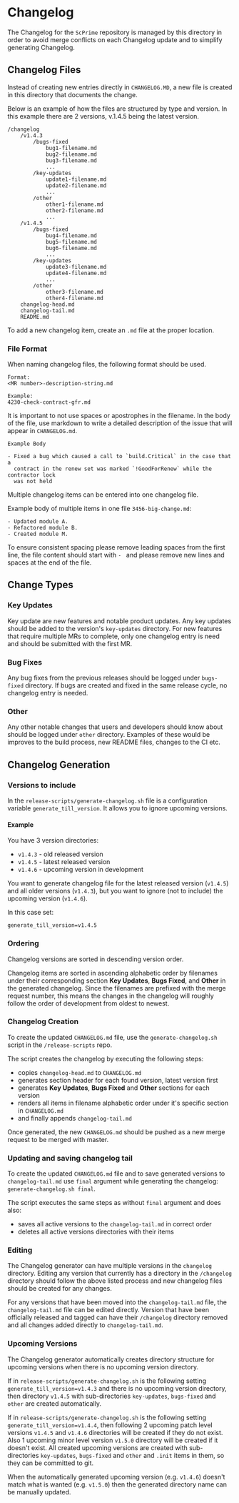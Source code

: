 # Changelog
The Changelog for the `ScPrime` repository is managed by this directory in order to
avoid merge conflicts on each Changelog update and to simplify generating
Changelog.

## Changelog Files
Instead of creating new entries directly in `CHANGELOG.MD`, a new file is
created in this directory that documents the change.

Below is an example of how the files are structured by type and version. In this
example there are 2 versions, v.1.4.5 being the latest version.

    /changelog
        /v1.4.3
            /bugs-fixed
                bug1-filename.md
                bug2-filename.md
                bug3-filename.md
                ...
            /key-updates
                update1-filename.md
                update2-filename.md
                ...
            /other
                other1-filename.md
                other2-filename.md
                ...
        /v1.4.5
            /bugs-fixed
                bug4-filename.md
                bug5-filename.md
                bug6-filename.md
                ...
            /key-updates
                update3-filename.md
                update4-filename.md
                ...
            /other
                other3-filename.md
                other4-filename.md
        changelog-head.md
        changelog-tail.md
        README.md

To add a new changelog item, create an `.md` file at the proper location.

### File Format
When naming changelog files, the following format should be used.
```
Format:
<MR number>-description-string.md

Example:
4230-check-contract-gfr.md
```
It is important to not use spaces or apostrophes in the filename. In the body of
the file, use markdown to write a detailed description of the issue that will
appear in `CHANGELOG.md`.
```
Example Body

- Fixed a bug which caused a call to `build.Critical` in the case that a
  contract in the renew set was marked `!GoodForRenew` while the contractor lock
  was not held

```

Multiple changelog items can be entered into one changelog file.

Example body of multiple items in one file `3456-big-change.md`:

```
- Updated module A.
- Refactored module B.
- Created module M.
```

To ensure consistent spacing please remove leading spaces from the first line,
the file content should start with `- ` and please remove new lines and spaces
at the end of the file.

## Change Types
### Key Updates
Key update are new features and notable product updates. Any key updates should
be added to the version's `key-updates` directory. For new features that require
multiple MRs to complete, only one changelog entry is need and should be
submitted with the first MR.

### Bug Fixes
Any bug fixes from the previous releases should be logged under `bugs-fixed`
directory. If bugs are created and fixed in the same release cycle, no changelog
entry is needed.

### Other
Any other notable changes that users and developers should know about should be
logged under `other` directory. Examples of these would be improves to the build
process, new README files, changes to the CI etc.

## Changelog Generation
### Versions to include
In the `release-scripts/generate-changelog.sh` file is a configuration variable
`generate_till_version`. It allows you to ignore upcoming versions.

#### Example

You have 3 version directories:
- `v1.4.3` - old released version
- `v1.4.5` - latest released version
- `v1.4.6` - upcoming version in development

You want to generate changelog file for the latest released version
(`v1.4.5`) and all older versions (`v1.4.3`), but you want to ignore
(not to include) the upcoming version (`v1.4.6`).

In this case set:

`generate_till_version=v1.4.5`


### Ordering
Changelog versions are sorted in descending version order.

Changelog items are sorted in ascending alphabetic order by filenames under
their corresponding section **Key Updates**, **Bugs Fixed**, and **Other** in
the generated changelog. Since the filenames are prefixed with the merge request
number, this means the changes in the changelog will roughly follow the order of
development from oldest to newest.

### Changelog Creation
To create the updated `CHANGELOG.md` file, use the `generate-changelog.sh`
script in the `/release-scripts` repo.

The script creates the changelog by executing the following steps:
- copies `changelog-head.md` to `CHANGELOG.md`
- generates section header for each found version, latest version first
- generates **Key Updates**, **Bugs Fixed** and **Other** sections for each
  version
- renders all items in filename alphabetic order under it's specific section in
  `CHANGELOG.md`
- and finally appends `changelog-tail.md`

Once generated, the new `CHANGELOG.md` should be pushed as a new merge request
to be merged with master.

### Updating and saving changelog tail
To create the updated `CHANGELOG.md` file and to save generated versions
to `changelog-tail.md` use `final` argument while generating the changelog:
`generate-changelog.sh final`.

The script executes the same steps as without `final` argument and does also:
- saves all active versions to the `changelog-tail.md` in correct order
- deletes all active versions directories with their items

### Editing
The Changelog generator can have multiple versions in the `changelog` directory.
Editing any version that currently has a directory in the `/changelog` directory
should follow the above listed process and new changelog files should be created
for any changes.

For any versions that have been moved into the `changelog-tail.md` file, the
`changelog-tail.md` file can be edited directly. Version that have been
officially released and tagged can have their `/changelog` directory removed and
all changes added directly to `changelog-tail.md`.

### Upcoming Versions
The Changelog generator automatically creates directory structure
for upcoming versions when there is no upcoming version directory.

If in `release-scripts/generate-changelog.sh` is the following setting
`generate_till_version=v1.4.3` and there is no upcoming version directory,
then directory `v1.4.5` with sub-directories `key-updates`, `bugs-fixed` and
`other` are created automatically.

If in `release-scripts/generate-changelog.sh` is the following setting
`generate_till_version=v1.4.4`, then following 2 upcoming patch level versions
`v1.4.5` and `v1.4.6` directories will be created if they do not exist.
Also 1 upcoming minor level version `v1.5.0` directory will be created
if it doesn't exist. All created upcoming versions are created with
sub-directories `key-updates`, `bugs-fixed` and `other` and `.init` items
in them, so they can be committed to git.

When the automatically generated upcoming version (e.g. `v1.4.6`) doesn't
match what is wanted (e.g. `v1.5.0`) then the generated directory name can be
manually updated.